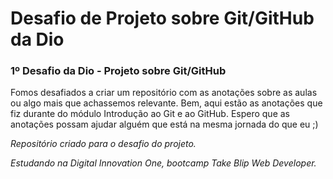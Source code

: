 # Desafio de Projeto sobre Git/GitHub da Dio
### 1º Desafio da Dio - Projeto sobre Git/GitHub

Fomos desafiados a criar um repositório com as anotações sobre as aulas ou algo mais que achassemos relevante. Bem, aqui estão as anotações que fiz durante do módulo Introdução ao Git e ao GitHub. Espero que as anotações possam ajudar alguém que está na mesma jornada do que eu ;)

_Repositório criado para o desafio do projeto._

_Estudando na Digital Innovation One, bootcamp Take Blip Web Developer._
